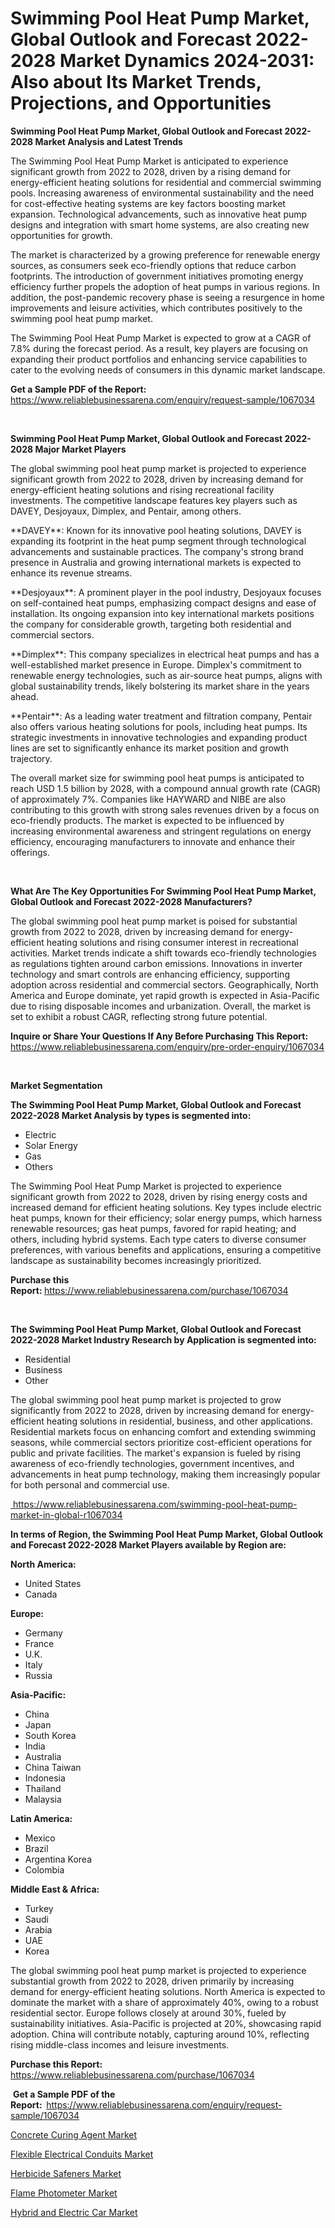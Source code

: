 <p><h1>Swimming Pool Heat Pump Market, Global Outlook and Forecast 2022-2028 Market Dynamics 2024-2031: Also about Its Market Trends, Projections, and Opportunities</h1></p><p><strong>Swimming Pool Heat Pump Market, Global Outlook and Forecast 2022-2028 Market Analysis and Latest Trends</strong></p>
<p><p>The Swimming Pool Heat Pump Market is anticipated to experience significant growth from 2022 to 2028, driven by a rising demand for energy-efficient heating solutions for residential and commercial swimming pools. Increasing awareness of environmental sustainability and the need for cost-effective heating systems are key factors boosting market expansion. Technological advancements, such as innovative heat pump designs and integration with smart home systems, are also creating new opportunities for growth.</p><p>The market is characterized by a growing preference for renewable energy sources, as consumers seek eco-friendly options that reduce carbon footprints. The introduction of government initiatives promoting energy efficiency further propels the adoption of heat pumps in various regions. In addition, the post-pandemic recovery phase is seeing a resurgence in home improvements and leisure activities, which contributes positively to the swimming pool heat pump market.</p><p>The Swimming Pool Heat Pump Market is expected to grow at a CAGR of 7.8% during the forecast period. As a result, key players are focusing on expanding their product portfolios and enhancing service capabilities to cater to the evolving needs of consumers in this dynamic market landscape.</p></p>
<p><strong>Get a Sample PDF of the Report:&nbsp;</strong> <a href="https://www.reliablebusinessarena.com/enquiry/request-sample/1067034">https://www.reliablebusinessarena.com/enquiry/request-sample/1067034</a></p>
<p>&nbsp;</p>
<p><strong>Swimming Pool Heat Pump Market, Global Outlook and Forecast 2022-2028 Major Market Players</strong></p>
<p><p>The global swimming pool heat pump market is projected to experience significant growth from 2022 to 2028, driven by increasing demand for energy-efficient heating solutions and rising recreational facility investments. The competitive landscape features key players such as DAVEY, Desjoyaux, Dimplex, and Pentair, among others.</p><p>**DAVEY**: Known for its innovative pool heating solutions, DAVEY is expanding its footprint in the heat pump segment through technological advancements and sustainable practices. The company's strong brand presence in Australia and growing international markets is expected to enhance its revenue streams.</p><p>**Desjoyaux**: A prominent player in the pool industry, Desjoyaux focuses on self-contained heat pumps, emphasizing compact designs and ease of installation. Its ongoing expansion into key international markets positions the company for considerable growth, targeting both residential and commercial sectors.</p><p>**Dimplex**: This company specializes in electrical heat pumps and has a well-established market presence in Europe. Dimplex's commitment to renewable energy technologies, such as air-source heat pumps, aligns with global sustainability trends, likely bolstering its market share in the years ahead.</p><p>**Pentair**: As a leading water treatment and filtration company, Pentair also offers various heating solutions for pools, including heat pumps. Its strategic investments in innovative technologies and expanding product lines are set to significantly enhance its market position and growth trajectory.</p><p>The overall market size for swimming pool heat pumps is anticipated to reach USD 1.5 billion by 2028, with a compound annual growth rate (CAGR) of approximately 7%. Companies like HAYWARD and NIBE are also contributing to this growth with strong sales revenues driven by a focus on eco-friendly products. The market is expected to be influenced by increasing environmental awareness and stringent regulations on energy efficiency, encouraging manufacturers to innovate and enhance their offerings.</p></p>
<p>&nbsp;</p>
<p><strong>What Are The Key Opportunities For Swimming Pool Heat Pump Market, Global Outlook and Forecast 2022-2028 Manufacturers?</strong></p>
<p><p>The global swimming pool heat pump market is poised for substantial growth from 2022 to 2028, driven by increasing demand for energy-efficient heating solutions and rising consumer interest in recreational activities. Market trends indicate a shift towards eco-friendly technologies as regulations tighten around carbon emissions. Innovations in inverter technology and smart controls are enhancing efficiency, supporting adoption across residential and commercial sectors. Geographically, North America and Europe dominate, yet rapid growth is expected in Asia-Pacific due to rising disposable incomes and urbanization. Overall, the market is set to exhibit a robust CAGR, reflecting strong future potential.</p></p>
<p><strong>Inquire or Share Your Questions If Any Before Purchasing This Report:</strong> <a href="https://www.reliablebusinessarena.com/enquiry/pre-order-enquiry/1067034">https://www.reliablebusinessarena.com/enquiry/pre-order-enquiry/1067034</a></p>
<p>&nbsp;</p>
<p><strong>Market Segmentation</strong></p>
<p><strong>The Swimming Pool Heat Pump Market, Global Outlook and Forecast 2022-2028 Market Analysis by types is segmented into:</strong></p>
<p><ul><li>Electric</li><li>Solar Energy</li><li>Gas</li><li>Others</li></ul></p>
<p><p>The Swimming Pool Heat Pump Market is projected to experience significant growth from 2022 to 2028, driven by rising energy costs and increased demand for efficient heating solutions. Key types include electric heat pumps, known for their efficiency; solar energy pumps, which harness renewable resources; gas heat pumps, favored for rapid heating; and others, including hybrid systems. Each type caters to diverse consumer preferences, with various benefits and applications, ensuring a competitive landscape as sustainability becomes increasingly prioritized.</p></p>
<p><strong>Purchase this Report:&nbsp;</strong><a href="https://www.reliablebusinessarena.com/purchase/1067034">https://www.reliablebusinessarena.com/purchase/1067034</a></p>
<p>&nbsp;</p>
<p><strong>The Swimming Pool Heat Pump Market, Global Outlook and Forecast 2022-2028 Market Industry Research by Application is segmented into:</strong></p>
<p><ul><li>Residential</li><li>Business</li><li>Other</li></ul></p>
<p><p>The global swimming pool heat pump market is projected to grow significantly from 2022 to 2028, driven by increasing demand for energy-efficient heating solutions in residential, business, and other applications. Residential markets focus on enhancing comfort and extending swimming seasons, while commercial sectors prioritize cost-efficient operations for public and private facilities. The market's expansion is fueled by rising awareness of eco-friendly technologies, government incentives, and advancements in heat pump technology, making them increasingly popular for both personal and commercial use.</p></p>
<p><a href="https://www.reliablebusinessarena.com/swimming-pool-heat-pump-market-in-global-r1067034">&nbsp;https://www.reliablebusinessarena.com/swimming-pool-heat-pump-market-in-global-r1067034</a></p>
<p><strong>In terms of Region, the Swimming Pool Heat Pump Market, Global Outlook and Forecast 2022-2028 Market Players available by Region are:</strong></p>
<p>
    <p> <strong> North America: </strong>
        <ul>
            <li>United States</li>
            <li>Canada</li>
        </ul>
        </p> 
    <p> <strong> Europe: </strong>
        <ul>
            <li>Germany</li>
            <li>France</li>
            <li>U.K.</li>
            <li>Italy</li>
            <li>Russia</li>
        </ul>
        </p> 
    <p> <strong> Asia-Pacific: </strong>
        <ul>
            <li>China</li>
            <li>Japan</li>
            <li>South Korea</li>
            <li>India</li>
            <li>Australia</li>
            <li>China Taiwan</li>
            <li>Indonesia</li>
            <li>Thailand</li>
            <li>Malaysia</li>
        </ul>
        </p> 
    <p> <strong> Latin America: </strong>
        <ul>
            <li>Mexico</li>
            <li>Brazil</li>
            <li>Argentina Korea</li>
            <li>Colombia</li>
        </ul>
        </p> 
    <p> <strong> Middle East & Africa: </strong>
        <ul>
            <li>Turkey</li>
            <li>Saudi</li>
            <li>Arabia</li>
            <li>UAE</li>
            <li>Korea</li>
        </ul>
    </p>
    </p>
<p><p>The global swimming pool heat pump market is projected to experience substantial growth from 2022 to 2028, driven primarily by increasing demand for energy-efficient heating solutions. North America is expected to dominate the market with a share of approximately 40%, owing to a robust residential sector. Europe follows closely at around 30%, fueled by sustainability initiatives. Asia-Pacific is projected at 20%, showcasing rapid adoption. China will contribute notably, capturing around 10%, reflecting rising middle-class incomes and leisure investments.</p></p>
<p><strong>Purchase this Report: </strong><a href="https://www.reliablebusinessarena.com/purchase/1067034">https://www.reliablebusinessarena.com/purchase/1067034</a></p>
<p>&nbsp;<strong>Get a Sample PDF of the Report:&nbsp;&nbsp;</strong><a href="https://www.reliablebusinessarena.com/enquiry/request-sample/1067034">https://www.reliablebusinessarena.com/enquiry/request-sample/1067034</a></p>
<p><strong></strong></p>
<p><p><a href="https://www.linkedin.com/pulse/concrete-curing-agent-market-outlook-share-analysis-growth-dv8ef?trackingId=KkavHrZeR26Mh7%2F6zyGL8w%3D%3D">Concrete Curing Agent Market</a></p><p><a href="https://medium.com/@ransomohns1948/emerging-market-trends-and-regional-analysis-of-flexible-electrical-conduits-market-forecasted-for-3446eedb3f9c">Flexible Electrical Conduits Market</a></p><p><a href="https://issuu.com/reportprime-2/docs/herbicide-safeners-market-size-2030_42a111f48fa472">Herbicide Safeners Market</a></p><p><a href="https://medium.com/@ransomohns1948/the-flame-photometer-market-prioritizes-cost-control-and-efficiency-enhancement-50236aca670b">Flame Photometer Market</a></p><p><a href="https://www.linkedin.com/pulse/driving-factors-behind-hybrid-electric-car-market-trends-rm3ce?trackingId=bobgQsmDTEGw0F6bLJHexg%3D%3D">Hybrid and Electric Car Market</a></p></p>